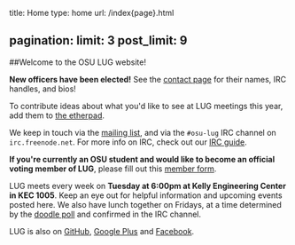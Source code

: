 title: Home
type: home
url: /index{page}.html

pagination:
    limit: 3
    post_limit: 9
---

##Welcome to the OSU LUG website!
<br/>

**New officers have been elected!** See the [contact page][people] for their
names, IRC handles, and bios!

To contribute ideas about what you'd like to see at LUG meetings this year, add them to [the etherpad][meetings].


We keep in touch via the [mailing list][ml], and via the `#osu-lug` IRC
channel on `irc.freenode.net`. For more info on IRC, check out our [IRC
guide][ircguide].

**If you're currently an OSU student and would like to become an official
voting member of LUG**, please fill out this [member form][form].

LUG meets every week on
**Tuesday at 6:00pm at Kelly Engineering Center in KEC 1005**.
Keep an eye out for helpful information and upcoming events posted here. We
also have lunch together on Fridays, at a time determined by the [doodle
poll][chovda] and confirmed in the IRC channel.

LUG is also on [GitHub][gh], [Google Plus][gplus] and [Facebook][fb].

[fb]:https://www.facebook.com/groups/osulug/
[gh]:https://github.com/osulug/
[gplus]: https://plus.google.com/117247882593240353754
[form]: https://docs.google.com/spreadsheet/viewform?formkey=dDIySHZQeHNhbFhkd25uaTFUNEZubnc6MQ
[gh-issues]: https://github.com/OSULUG/OSULUG-Website/issues
[source]: https://github.com/OSULUG/OSULUG-Website/
[ircguide]: /blog/irc/
[ml]: http://lists.oregonstate.edu/mailman/listinfo/linux
[chovda]: http://doodle.com/ragrnapd72x4vcmm
[meetings]: http://etherpad.osuosl.org/lugfall2014ideas
[people]: http://lug.oregonstate.edu/contact/
